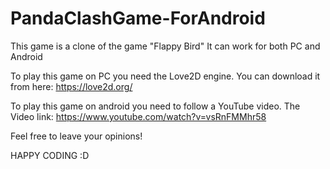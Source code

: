 # PandaClashGame-ForAndroid
This game is a clone of the game "Flappy Bird" It can work for both PC and Android

To play this game on PC you need the Love2D engine.
You can download it from here:
https://love2d.org/

To play this game on android you need to follow a YouTube video.
The Video link:
https://www.youtube.com/watch?v=vsRnFMMhr58

Feel free to leave your opinions!

HAPPY CODING :D
